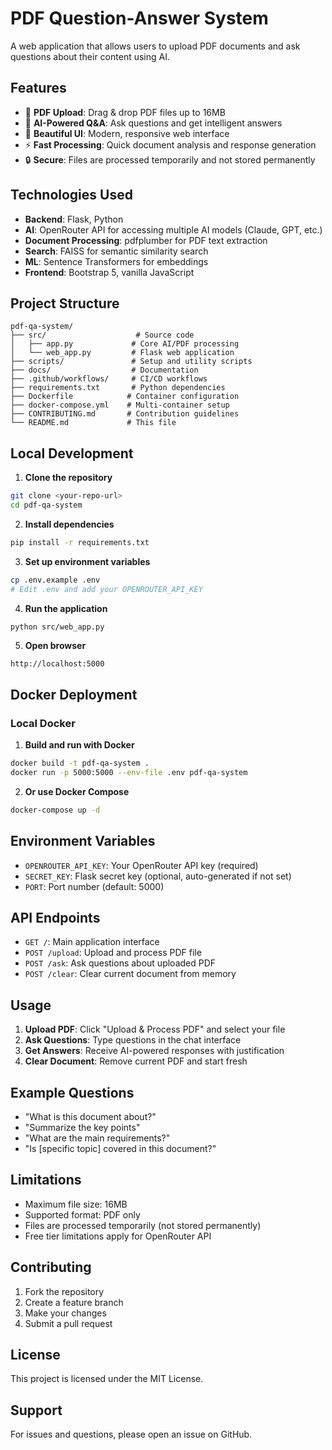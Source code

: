 # PDF Question-Answer System

A web application that allows users to upload PDF documents and ask questions about their content using AI.

## Features

- 📄 **PDF Upload**: Drag & drop PDF files up to 16MB
- 🤖 **AI-Powered Q&A**: Ask questions and get intelligent answers
- 🎨 **Beautiful UI**: Modern, responsive web interface
- ⚡ **Fast Processing**: Quick document analysis and response generation
- 🔒 **Secure**: Files are processed temporarily and not stored permanently

## Technologies Used

- **Backend**: Flask, Python
- **AI**: OpenRouter API for accessing multiple AI models (Claude, GPT, etc.)
- **Document Processing**: pdfplumber for PDF text extraction
- **Search**: FAISS for semantic similarity search
- **ML**: Sentence Transformers for embeddings
- **Frontend**: Bootstrap 5, vanilla JavaScript

## Project Structure

```
pdf-qa-system/
├── src/                    # Source code
│   ├── app.py             # Core AI/PDF processing
│   └── web_app.py         # Flask web application
├── scripts/               # Setup and utility scripts
├── docs/                  # Documentation
├── .github/workflows/     # CI/CD workflows
├── requirements.txt       # Python dependencies
├── Dockerfile            # Container configuration
├── docker-compose.yml    # Multi-container setup
├── CONTRIBUTING.md       # Contribution guidelines
└── README.md             # This file
```

## Local Development

1. **Clone the repository**
```bash
git clone <your-repo-url>
cd pdf-qa-system
```

2. **Install dependencies**
```bash
pip install -r requirements.txt
```

3. **Set up environment variables**
```bash
cp .env.example .env
# Edit .env and add your OPENROUTER_API_KEY
```

4. **Run the application**
```bash
python src/web_app.py
```

5. **Open browser**
```
http://localhost:5000
```

## Docker Deployment

### Local Docker

1. **Build and run with Docker**
```bash
docker build -t pdf-qa-system .
docker run -p 5000:5000 --env-file .env pdf-qa-system
```

2. **Or use Docker Compose**
```bash
docker-compose up -d
```

## Environment Variables

- `OPENROUTER_API_KEY`: Your OpenRouter API key (required)
- `SECRET_KEY`: Flask secret key (optional, auto-generated if not set)
- `PORT`: Port number (default: 5000)

## API Endpoints

- `GET /`: Main application interface
- `POST /upload`: Upload and process PDF file
- `POST /ask`: Ask questions about uploaded PDF
- `POST /clear`: Clear current document from memory

## Usage

1. **Upload PDF**: Click "Upload & Process PDF" and select your file
2. **Ask Questions**: Type questions in the chat interface
3. **Get Answers**: Receive AI-powered responses with justification
4. **Clear Document**: Remove current PDF and start fresh

## Example Questions

- "What is this document about?"
- "Summarize the key points"
- "What are the main requirements?"
- "Is [specific topic] covered in this document?"

## Limitations

- Maximum file size: 16MB
- Supported format: PDF only
- Files are processed temporarily (not stored permanently)
- Free tier limitations apply for OpenRouter API

## Contributing

1. Fork the repository
2. Create a feature branch
3. Make your changes
4. Submit a pull request

## License

This project is licensed under the MIT License.

## Support

For issues and questions, please open an issue on GitHub.
